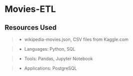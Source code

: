 # Movies-ETL
## Resources Used
>* wikipedia-movies.json, CSV files from Kaggle.com

>* Languages: Python, SQL

>* Tools: Pandas, Jupyter Notebook

>* Applications: PostgreSQL